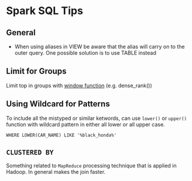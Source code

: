 # Spark SQL Tips

## General
* When using aliases in VIEW  be aware that the alias will carry on to the outer query. One possible solution is to use TABLE instead

## Limit for Groups
Limit top in groups with [window function](https://databricks.com/blog/2015/07/15/introducing-window-functions-in-spark-sql.html) (e.g. dense_rank())

## Using Wildcard for Patterns
To include all the mistyped or similar ketwords, can use `lower()` or
`upper()` function with wildcard pattern in either all lower or all upper case.

```
WHERE LOWER(CAR_NAME) LIKE '%black_honda%'
```

## `CLUSTERED BY`
Something related to `MapReduce` processing technique that is applied in
Hadoop. In general makes the join faster.
